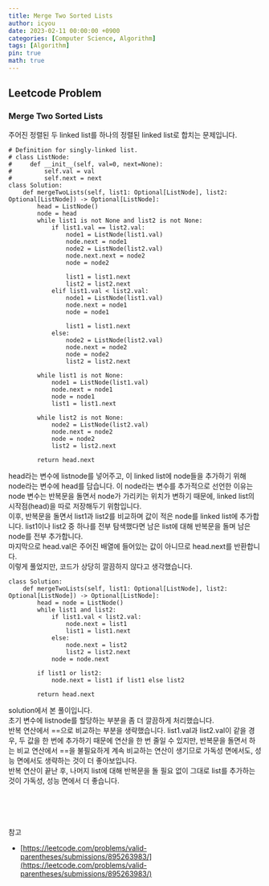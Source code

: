 ```yaml
---
title: Merge Two Sorted Lists
author: icyou
date: 2023-02-11 00:00:00 +0900
categories: [Computer Science, Algorithm]
tags: [Algorithm]
pin: true
math: true
---
```


## Leetcode Problem

### Merge Two Sorted Lists
주어진 정렬된 두 linked list를 하나의 정렬된 linked list로 합치는 문제입니다.

```
# Definition for singly-linked list.
# class ListNode:
#     def __init__(self, val=0, next=None):
#         self.val = val
#         self.next = next
class Solution:
    def mergeTwoLists(self, list1: Optional[ListNode], list2: Optional[ListNode]) -> Optional[ListNode]:
        head = ListNode()
        node = head
        while list1 is not None and list2 is not None:
            if list1.val == list2.val:
                node1 = ListNode(list1.val)
                node.next = node1
                node2 = ListNode(list2.val)
                node.next.next = node2
                node = node2

                list1 = list1.next
                list2 = list2.next
            elif list1.val < list2.val:
                node1 = ListNode(list1.val)
                node.next = node1
                node = node1
                
                list1 = list1.next
            else:
                node2 = ListNode(list2.val)
                node.next = node2
                node = node2
                list2 = list2.next
        
        while list1 is not None:
            node1 = ListNode(list1.val)
            node.next = node1
            node = node1
            list1 = list1.next

        while list2 is not None:
            node2 = ListNode(list2.val)
            node.next = node2
            node = node2
            list2 = list2.next
        
        return head.next

```
head라는 변수에 listnode를 넣어주고, 이 linked list에 node들을 추가하기 위해 node라는 변수에 head를 담습니다. 이 node라는 변수를 추가적으로 선언한 이유는 node 변수는 반복문을 돌면서 node가 가리키는 위치가 변하기 때문에, linked list의 시작점(head)을 따로 저장해두기 위함입니다.  
이후, 반복문을 돌면서 list1과 list2를 비교하며 값이 적은 node를 linked list에 추가합니다. list1이나 list2 중 하나를 전부 탐색했다면 남은 list에 대해 반복문을 돌며 남은 node를 전부 추가합니다.  
마지막으로 head.val은 주어진 배열에 들어있는 값이 아니므로 head.next를 반환합니다.  
이렇게 풀었지만, 코드가 상당히 깔끔하지 않다고 생각했습니다.

```
class Solution:
    def mergeTwoLists(self, list1: Optional[ListNode], list2: Optional[ListNode]) -> Optional[ListNode]:
        head = node = ListNode()
        while list1 and list2:
            if list1.val < list2.val:
                node.next = list1
                list1 = list1.next
            else:
                node.next = list2
                list2 = list2.next
            node = node.next
        
        if list1 or list2:
            node.next = list1 if list1 else list2
        
        return head.next
```
solution에서 본 풀이입니다.  
초기 변수에 listnode를 할당하는 부분을 좀 더 깔끔하게 처리했습니다.  
반복 연산에서 ==으로 비교하는 부분을 생략했습니다. list1.val과 list2.val이 같을 경우, 두 값을 한 번에 추가하기 때문에 연산을 한 번 줄일 수 있지만, 반복문을 돌면서 하는 비교 연산에서 ==을 불필요하게 계속 비교하는 연산이 생기므로 가독성 면에서도, 성능 면에서도 생략하는 것이 더 좋아보입니다.  
반복 연산이 끝난 후, 나머지 list에 대해 반복문을 돌 필요 없이 그대로 list를 추가하는 것이 가독성, 성능 면에서 더 좋습니다.




<br/><br/><br/><br/>
참고 
- [https://leetcode.com/problems/valid-parentheses/submissions/895263983/](https://leetcode.com/problems/valid-parentheses/submissions/895263983/)